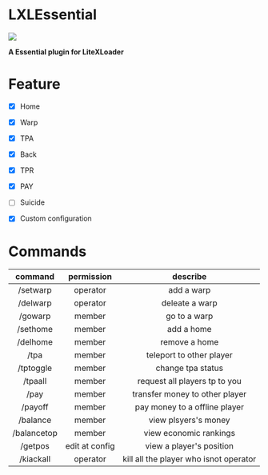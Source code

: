 # LXLEssential

![](https://avatars.githubusercontent.com/u/88499428?s=96&v=4)

**A Essential plugin for LiteXLoader**

# Feature
- [x]  Home

- [x]  Warp

- [x]  TPA

- [x]  Back

- [x]  TPR

- [x]  PAY

- [ ]  Suicide

- [x]  Custom configuration

# Commands

|command|permission|describe|
|:-:|:-:|:-:|
|/setwarp|operator|add a warp|
|/delwarp|operator|deleate a warp|
|/gowarp|member| go to a warp|
|/sethome|member|add a home|
|/delhome|member|remove a home|
|/tpa|member|teleport to other player|
|/tptoggle|member|change tpa status|
|/tpaall|member|request all players tp to you|
|/pay|member|transfer money to other player|
|/payoff|member|pay money to a offline player|
|/balance|member|view plsyers's money|
|/balancetop|member|view economic rankings|
|/getpos|edit at config|view a player's position|
|/kiackall|operator|kill all the player who isnot operator|